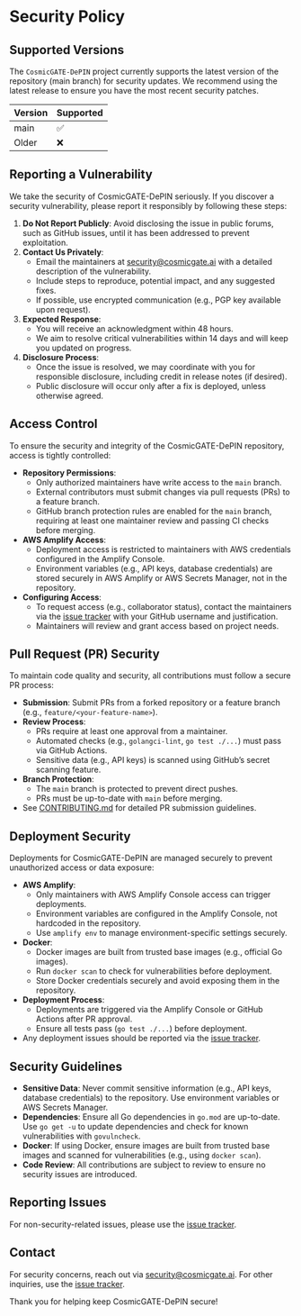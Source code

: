# Security Policy

## Supported Versions
The `CosmicGATE-DePIN` project currently supports the latest version of the repository (main branch) for security updates. We recommend using the latest release to ensure you have the most recent security patches.

| Version | Supported          |
|---------|--------------------|
| main    | :white_check_mark: |
| Older   | :x:                |

## Reporting a Vulnerability
We take the security of CosmicGATE-DePIN seriously. If you discover a security vulnerability, please report it responsibly by following these steps:

1. **Do Not Report Publicly**: Avoid disclosing the issue in public forums, such as GitHub issues, until it has been addressed to prevent exploitation.
2. **Contact Us Privately**:
   - Email the maintainers at [security@cosmicgate.ai](mailto:security@cosmicgate.ai) with a detailed description of the vulnerability.
   - Include steps to reproduce, potential impact, and any suggested fixes.
   - If possible, use encrypted communication (e.g., PGP key available upon request).
3. **Expected Response**:
   - You will receive an acknowledgment within 48 hours.
   - We aim to resolve critical vulnerabilities within 14 days and will keep you updated on progress.
4. **Disclosure Process**:
   - Once the issue is resolved, we may coordinate with you for responsible disclosure, including credit in release notes (if desired).
   - Public disclosure will occur only after a fix is deployed, unless otherwise agreed.

## Access Control
To ensure the security and integrity of the CosmicGATE-DePIN repository, access is tightly controlled:
- **Repository Permissions**:
  - Only authorized maintainers have write access to the `main` branch.
  - External contributors must submit changes via pull requests (PRs) to a feature branch.
  - GitHub branch protection rules are enabled for the `main` branch, requiring at least one maintainer review and passing CI checks before merging.
- **AWS Amplify Access**:
  - Deployment access is restricted to maintainers with AWS credentials configured in the Amplify Console.
  - Environment variables (e.g., API keys, database credentials) are stored securely in AWS Amplify or AWS Secrets Manager, not in the repository.
- **Configuring Access**:
  - To request access (e.g., collaborator status), contact the maintainers via the [issue tracker](https://github.com/rajnishseasia/CosmicGATE-DePIN/issues) with your GitHub username and justification.
  - Maintainers will review and grant access based on project needs.

## Pull Request (PR) Security
To maintain code quality and security, all contributions must follow a secure PR process:
- **Submission**: Submit PRs from a forked repository or a feature branch (e.g., `feature/<your-feature-name>`).
- **Review Process**:
  - PRs require at least one approval from a maintainer.
  - Automated checks (e.g., `golangci-lint`, `go test ./...`) must pass via GitHub Actions.
  - Sensitive data (e.g., API keys) is scanned using GitHub’s secret scanning feature.
- **Branch Protection**:
  - The `main` branch is protected to prevent direct pushes.
  - PRs must be up-to-date with `main` before merging.
- See [CONTRIBUTING.md](CONTRIBUTING.md) for detailed PR submission guidelines.

## Deployment Security
Deployments for CosmicGATE-DePIN are managed securely to prevent unauthorized access or data exposure:
- **AWS Amplify**:
  - Only maintainers with AWS Amplify Console access can trigger deployments.
  - Environment variables are configured in the Amplify Console, not hardcoded in the repository.
  - Use `amplify env` to manage environment-specific settings securely.
- **Docker**:
  - Docker images are built from trusted base images (e.g., official Go images).
  - Run `docker scan` to check for vulnerabilities before deployment.
  - Store Docker credentials securely and avoid exposing them in the repository.
- **Deployment Process**:
  - Deployments are triggered via the Amplify Console or GitHub Actions after PR approval.
  - Ensure all tests pass (`go test ./...`) before deployment.
- Any deployment issues should be reported via the [issue tracker](https://github.com/rajnishseasia/CosmicGATE-DePIN/issues).

## Security Guidelines
- **Sensitive Data**: Never commit sensitive information (e.g., API keys, database credentials) to the repository. Use environment variables or AWS Secrets Manager.
- **Dependencies**: Ensure all Go dependencies in `go.mod` are up-to-date. Use `go get -u` to update dependencies and check for known vulnerabilities with `govulncheck`.
- **Docker**: If using Docker, ensure images are built from trusted base images and scanned for vulnerabilities (e.g., using `docker scan`).
- **Code Review**: All contributions are subject to review to ensure no security issues are introduced.

## Reporting Issues
For non-security-related issues, please use the [issue tracker](https://github.com/rajnishseasia/CosmicGATE-DePIN/issues).

## Contact
For security concerns, reach out via [security@cosmicgate.ai](mailto:security@cosmicgate.ai). For other inquiries, use the [issue tracker](https://github.com/rajnishseasia/CosmicGATE-DePIN/issues).

Thank you for helping keep CosmicGATE-DePIN secure!